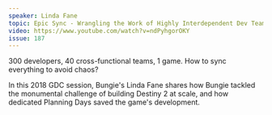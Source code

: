 ```yaml
---
speaker: Linda Fane
topic: Epic Sync - Wrangling the Work of Highly Interdependent Dev Teams at Bungie
video: https://www.youtube.com/watch?v=ndPyhgorOKY
issue: 187
---
```


300 developers, 40 cross-functional teams, 1 game. How to sync everything to avoid chaos?

In this 2018 GDC session, Bungie's Linda Fane shares how Bungie tackled the monumental challenge of building Destiny 2 at scale, and how dedicated Planning Days saved the game's development.

